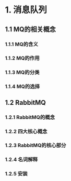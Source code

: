 # 1. 消息队列

## 1.1 MQ的相关概念

### 1.1.1 MQ的含义

### 1.1.2 MQ的作用

### 1.1.3 MQ的分类

### 1.1.4 MQ的选择

## 1.2 RabbitMQ

### 1.2.1 RabbitMQ的概念

### 1.2.2 四大核心概念

### 1.2.3 RabbitMQ的核心部分

### 1.2.4 名词解释

### 1.2.5 安装

